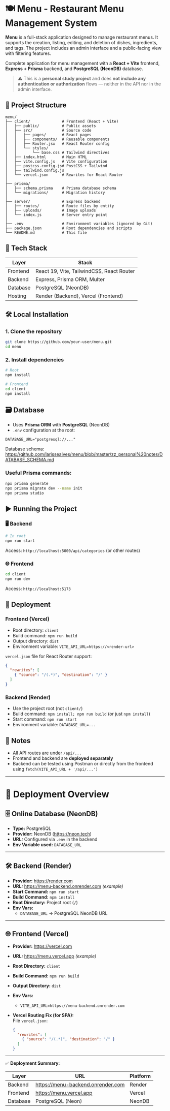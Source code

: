 
# 🍽️ Menu - Restaurant Menu Management System

**Menu** is a full-stack application designed to manage restaurant menus. It supports the creation, listing, editing, and deletion of dishes, ingredients, and tags. The project includes an admin interface and a public-facing view with filtering features.

Complete application for menu management with a **React + Vite** frontend, **Express + Prisma** backend, and **PostgreSQL (NeonDB)** database.

> ⚠️ This is a **personal study project** and does **not include any authentication or authorization** flows — neither in the API nor in the admin interface.

## 📁 Project Structure

```
menu/
├── client/              # Frontend (React + Vite)
│   ├── public/          # Public assets
│   ├── src/             # Source code
│   │   ├── pages/       # React pages
│   │   ├── components/  # Reusable components
│   │   ├── Router.jsx   # React Router config
│   │   └── styles/
│   │       └── base.css # Tailwind directives
│   ├── index.html       # Main HTML
│   ├── vite.config.js   # Vite configuration
│   ├── postcss.config.js# PostCSS + Tailwind
│   ├── tailwind.config.js
│   └── vercel.json      # Rewrites for React Router
│
├── prisma/
│   ├── schema.prisma    # Prisma database schema
│   └── migrations/      # Migration history
│
├── server/              # Express backend
│   ├── routes/          # Route files by entity
│   ├── uploads/         # Image uploads
│   └── index.js         # Server entry point
│
├── .env                 # Environment variables (ignored by Git)
├── package.json         # Root dependencies and scripts
└── README.md            # This file
```

## 🧠 Tech Stack

| Layer      | Stack                                        |
|------------|-----------------------------------------------|
| Frontend   | React 19, Vite, TailwindCSS, React Router     |
| Backend    | Express, Prisma ORM, Multer                   |
| Database   | PostgreSQL (NeonDB)                           |
| Hosting    | Render (Backend), Vercel (Frontend)           |

## 🛠️ Local Installation

### 1. Clone the repository

```bash
git clone https://github.com/your-user/menu.git
cd menu
```

### 2. Install dependencies

```bash
# Root
npm install

# Frontend
cd client
npm install
```

## 🗃️ Database

- Uses **Prisma ORM** with **PostgreSQL** (NeonDB)
- `.env` configuration at the root:

```
DATABASE_URL="postgresql://..."
```
Database schema: https://github.com/larissealves/menu/blob/master/zz_personal%20notes/DATABASE_SCHEMA.md

### Useful Prisma commands:

```bash
npx prisma generate
npx prisma migrate dev --name init
npx prisma studio
```

## ▶️ Running the Project

### 🖥️ Backend

```bash
# In root
npm run start
```

Access: `http://localhost:5000/api/categories` (or other routes)

### 🌐 Frontend

```bash
cd client
npm run dev
```

Access: `http://localhost:5173`

## 🚀 Deployment

### Frontend (Vercel)

- Root directory: `client`
- Build command: `npm run build`
- Output directory: `dist`
- Environment variable: `VITE_API_URL=https://<render-url>`

`vercel.json` file for React Router support:

```json
{
  "rewrites": [
    { "source": "/(.*)", "destination": "/" }
  ]
}
```

### Backend (Render)

- Use the project root (not `client/`)
- Build command: `npm install; npm run build` (or just `npm install`)
- Start command: `npm run start`
- Environment variable: `DATABASE_URL=...`

## 📌 Notes

- All API routes are under `/api/...`
- Frontend and backend are **deployed separately**
- Backend can be tested using Postman or directly from the frontend using `fetch(VITE_API_URL + '/api/...')`

---

# 🚀 Deployment Overview

## 🗄️ Online Database (NeonDB)
- **Type:** PostgreSQL
- **Provider:** NeonDB (https://neon.tech)
- **URL:** Configured via `.env` in the backend
- **Env Variable used:** `DATABASE_URL`

---

## 🛠️ Backend (Render)
- **Provider:** https://render.com
- **URL:** https://menu-backend.onrender.com *(example)*
- **Start Command:** `npm run start`
- **Build Command:** `npm install`
- **Root Directory:** Project root (`/`)
- **Env Vars:**
  - `DATABASE_URL` → PostgreSQL NeonDB URL

---

## 🌐 Frontend (Vercel)
- **Provider:** https://vercel.com
- **URL:** https://menu.vercel.app *(example)*
- **Root Directory:** `client`
- **Build Command:** `npm run build`
- **Output Directory:** `dist`
- **Env Vars:**
  - `VITE_API_URL=https://menu-backend.onrender.com`

- **Vercel Routing Fix (for SPA):**  
  File `vercel.json`:

  ```json
  {
    "rewrites": [
      { "source": "/(.*)", "destination": "/" }
    ]
  }
  ```

---

✅ **Deployment Summary:**

| Layer    | URL                               | Platform   |
|----------|------------------------------------|------------|
| Backend  | https://menu-backend.onrender.com | Render     |
| Frontend | https://menu.vercel.app           | Vercel     |
| Database | PostgreSQL (Neon)                 | NeonDB     |
